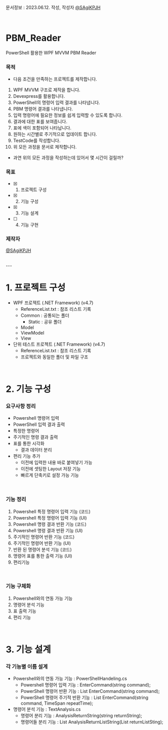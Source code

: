 문서정보 : 2023.06.12. 작성, 작성자 [@SAgiKPJH](https://github.com/SAgiKPJH)

<br>

# PBM_Reader
PowerShell 활용한 WPF MVVM PBM Reader

### 목적
- 다음 조건을 만족하는 프로젝트를 제작합니다.  
1. WPF MVVM 구조로 제작을 합니다.
2. Devexpress를 활용합니다.
3. PowerShell의 명령어 입력 결과를 나타냅니다.
4. PBM 명령어 결과를 나타냅니다.
5. 입력 명령어에 필요한 정보를 쉽게 입력할 수 있도록 합니다.
6. 결과에 대한 표를 보여줍니다.
7. 표에 색이 포함되어 나타납니다.
8. 원하는 시간별로 주기적으로 업데이트 합니다.
9. TestCode를 작성합니다.
10. 위 모든 과정을 문서로 제작합니다.
* 과연 위의 모든 과정을 작성하는데 있어서 몇 시간이 걸릴까?


### 목표
- [x] 1. 프로젝트 구성
- [x] 2. 기능 구성
- [x] 3. 기능 설계
- [ ] 4. 기능 구현 

### 제작자
[@SAgiKPJH](https://github.com/SAgiKPJH)

<br>
---
<br>

# 1. 프로젝트 구성

- WPF 프로젝트 (.NET Framework) (v4.7)
  - ReferenceList.txt : 참조 리스트 기록
  - Common : 공통되는 폴더
    - Static : 공유 폴더
  - Model
  - ViewModel
  - View
- 단위 테스트 프로젝트 (.NET Framework) (v4.7)
  - ReferenceList.txt : 참조 리스트 기록
  - 프로젝트와 동일한 폴더 및 파일 구조

<br>

# 2. 기능 구성

### 요구사항 정리
- Powershell 명령어 입력
- PowerShell 입력 결과 출력
- 특정한 명령어
- 주기적인 명령 결과 출력
- 표를 통한 시각화
  - 결과 데이터 분리
- 편리 기능 추가
  - 이전에 입력한 내용 바로 붙여넣기 가능
  - 이전에 셋팅한 Layout 저장 기능
  - 빠르게 단축키로 설정 가능 기능

<br>

### 기능 정리
1. Powershell 특정 명령어 입력 기능 (코드)
2. Powershell 특정 명령어 입력 기능 (UI)
3. Powershell 명령 결과 반환 기능 (코드)
4. Powershell 명령 결과 반환 기능 (UI)
5. 주기적인 명령어 반환 기능 (코드)
6. 주기적인 명령어 반환 기능 (UI)
7. 반환 된 명령어 분석 기능 (코드)
8. 명령어 표를 통한 출력 기능 (UI)
9. 편리기능

<br>

### 기능 구체화
1. Powershell와의 연동 가능 기능
2. 명령어 분석 기능
3. 표 출력 기능
4. 편리 기능

<br>

# 3. 기능 설계
### 각 기능별 이름 설계
- Powershell와의 연동 가능 기능 : PowerShellHandeling.cs
  - Powershell 명령어 입력 기능 : EnterCommand(string command);
  - PowerShell 명령어 반환 기능 : List<string> EnterCommand(string command);
  - PowerShell 명령어 주기적 반환 기능 : List<string> EnterCommand(string command, TimeSpan repeatTime);
- 명령어 분석 기능 : TextAnalysis.cs
  - 명령어 분리 기능 : AnalysisReturnString(string returnString);
  - 명령어들 분리 기능 : List<string> AnalysisReturnListString(List<sting> returnListSting);





